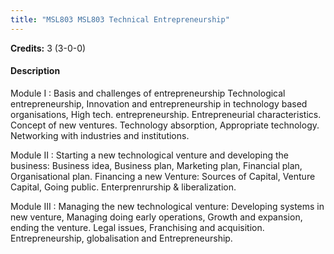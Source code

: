 ```yaml
---
title: "MSL803 MSL803 Technical Entrepreneurship"
---
```

**Credits:** 3 (3-0-0)

#### Description
Module I : Basis and challenges of entrepreneurship Technological entrepreneurship, Innovation and entrepreneurship in technology based organisations, High tech. entrepreneurship. Entrepreneurial characteristics. Concept of new ventures. Technology absorption, Appropriate technology. Networking with industries and institutions.

Module II : Starting a new technological venture and developing the business: Business idea, Business plan, Marketing plan, Financial plan, Organisational plan. Financing a new Venture: Sources of Capital, Venture Capital, Going public. Enterprenrurship & liberalization.

Module III : Managing the new technological venture: Developing systems in new venture, Managing doing early operations, Growth and expansion, ending the venture. Legal issues, Franchising and acquisition. Entrepreneurship, globalisation and Entrepreneurship.